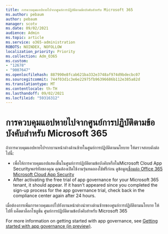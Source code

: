 ```yaml
---
title: การควบคุมแอปหายไปจากศูนย์การปฏิบัติตามข้อบังคับสำหรับ Microsoft 365
ms.author: pebaum
author: pebaum
manager: scotv
ms.date: 09/02/2021
audience: Admin
ms.topic: article
ms.service: o365-administration
ROBOTS: NOINDEX, NOFOLLOW
localization_priority: Priority
ms.collection: Adm_O365
ms.custom:
- "12678"
- "9007647"
ms.openlocfilehash: 887990e8fcab621ba332e3748af974d9bdecbc07
ms.sourcegitcommit: 744f03d1c3e6e22975fb96396686b112e385a82d
ms.translationtype: MT
ms.contentlocale: th-TH
ms.lasthandoff: 09/02/2021
ms.locfileid: "59316312"
---
```

# <a name="app-governance-missing-from-microsoft-365-compliance-center"></a>การควบคุมแอปหายไปจากศูนย์การปฏิบัติตามข้อบังคับสำหรับ Microsoft 365

ถ้าการควบคุมแอปหายไปจากบานหน้าต่างด้านซ้ายในศูนย์การปฏิบัติตามนโยบาย ให้ตรวจสอบดังต่อไปนี้:

- เพื่อให้การควบคุมแอปแสดงขึ้นในศูนย์การปฏิบัติตามข้อบังคับหรือในMicrosoft Cloud App Securityพอร์ทัลของคุณ คุณต้องเปิดใช้งานรุ่นทดลองใช้ฟรีก่อน ดูข้อมูล[เชื่อมต่อ Office 365 Microsoft Cloud App Security](https://docs.microsoft.com/cloud-app-security/connect-office-365-to-microsoft-cloud-app-security)
- After activating the free trial of app governance for your Microsoft 365 tenant, it should appear. If it hasn't appeared since you completed the sign-up process for the app governance trial, check back in the compliance center again after 24 hours.

เมื่อต้องการเพิ่มการควบคุมแอปไปยังบานหน้าต่างนําทางด้านซ้ายของศูนย์การปฏิบัติตามนโยบาย ให้ไปที่ แค็ตตาล็อกโซลูชัน ศูนย์การปฏิบัติตามข้อบังคับสำหรับ Microsoft 365

For more information on getting started with app governance, see [Getting started with app governance (in preview)](https://docs.microsoft.com/microsoft-365/compliance/app-governance-get-started).